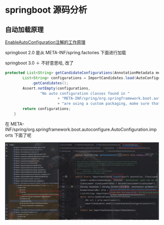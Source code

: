 # springboot 源码分析

## 自动加载原理
[EnableAutoConfiguration注解的工作原理](https://www.jianshu.com/p/464d04c36fb1)

springboot 2.0 是从 
META-INF/spring.factories 下面进行加载

springboot 3.0 ＋ 不好意思哈, 改了

```java
protected List<String> getCandidateConfigurations(AnnotationMetadata metadata, AnnotationAttributes attributes) {
		List<String> configurations = ImportCandidates.load(AutoConfiguration.class, getBeanClassLoader())
			.getCandidates();
		Assert.notEmpty(configurations,
				"No auto configuration classes found in "
						+ "META-INF/spring/org.springframework.boot.autoconfigure.AutoConfiguration.imports. If you "
						+ "are using a custom packaging, make sure that file is correct.");
		return configurations;
	}
```

在 META-INF/spring/org.springframework.boot.autoconfigure.AutoConfiguration.imports 下面了呢

![](https://raw.githubusercontent.com/HongXiaoHong/images/main/picture/20230912173436.png)


